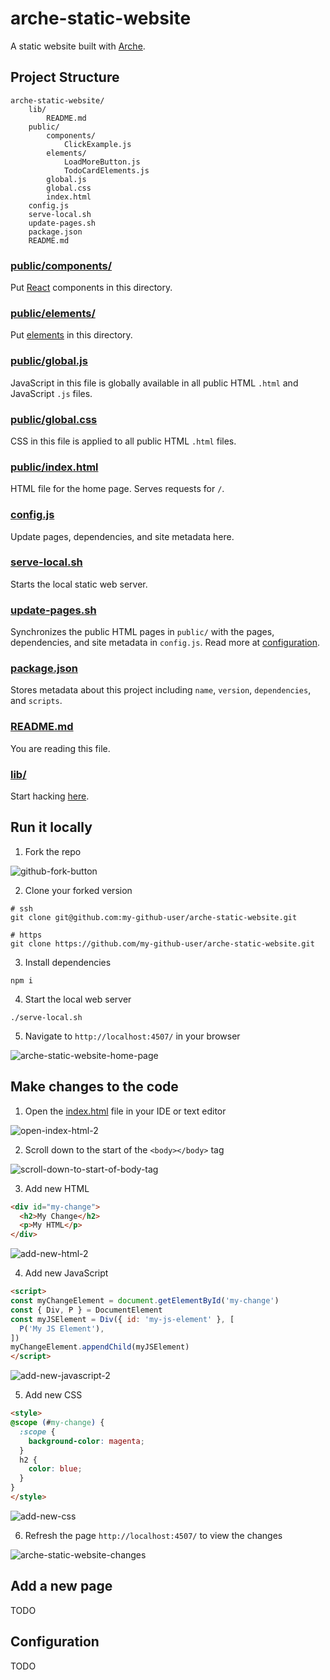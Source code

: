 # arche-static-website
A static website built with [Arche](https://github.com/richytong/arche?tab=readme-ov-file#arche).

## Project Structure

```
arche-static-website/
    lib/
        README.md
    public/
        components/
            ClickExample.js
        elements/
            LoadMoreButton.js
            TodoCardElements.js
        global.js
        global.css
        index.html
    config.js
    serve-local.sh
    update-pages.sh
    package.json
    README.md
```

### [public/components/](/public/components)

Put [React](https://react.dev/) components in this directory.

### [public/elements/](/public/elements)

Put [elements](https://developer.mozilla.org/en-US/docs/Web/API/Element) in this directory.

### [public/global.js](/public/global.js)

JavaScript in this file is globally available in all public HTML `.html` and JavaScript `.js` files.

### [public/global.css](/public/global.css)

CSS in this file is applied to all public HTML `.html` files.

### [public/index.html](/public/index.html)

HTML file for the home page. Serves requests for `/`.

### [config.js](/config.js)

Update pages, dependencies, and site metadata here.

### [serve-local.sh](/serve-local.sh)

Starts the local static web server.

### [update-pages.sh](/update-pages.sh)

Synchronizes the public HTML pages in `public/` with the pages, dependencies, and site metadata in `config.js`. Read more at [configuration](#configuration).

### [package.json](/package.json)

Stores metadata about this project including `name`, `version`, `dependencies`, and `scripts`.

### [README.md](/README.md)

You are reading this file.

### [lib/](/lib)

Start hacking [here](/lib/README.md).

## Run it locally

1. Fork the repo

![github-fork-button](https://rubico.land/assets/github-fork-button.jpg)

2. Clone your forked version

```
# ssh
git clone git@github.com:my-github-user/arche-static-website.git

# https
git clone https://github.com/my-github-user/arche-static-website.git
```

3. Install dependencies

```
npm i
```

4. Start the local web server

```
./serve-local.sh
```

5. Navigate to `http://localhost:4507/` in your browser

![arche-static-website-home-page](https://rubico.land/assets/vanilla-static-website-home-page.jpg)

## Make changes to the code

1. Open the [index.html](/public/index.html) file in your IDE or text editor

![open-index-html-2](https://rubico.land/assets/open-index-html-2.jpg)

2. Scroll down to the start of the `<body></body>` tag

![scroll-down-to-start-of-body-tag](https://rubico.land/assets/scroll-down-to-start-of-body-tag.jpg)

3. Add new HTML

```html
<div id="my-change">
  <h2>My Change</h2>
  <p>My HTML</p>
</div>
```

![add-new-html-2](https://rubico.land/assets/add-new-html-2.jpg)

4. Add new JavaScript

```html
<script>
const myChangeElement = document.getElementById('my-change')
const { Div, P } = DocumentElement
const myJSElement = Div({ id: 'my-js-element' }, [
  P('My JS Element'),
])
myChangeElement.appendChild(myJSElement)
</script>
```

![add-new-javascript-2](https://rubico.land/assets/add-new-javascript-2.jpg)

5. Add new CSS

```html
<style>
@scope (#my-change) {
  :scope {
    background-color: magenta;
  }
  h2 {
    color: blue;
  }
}
</style>
```

![add-new-css](https://rubico.land/assets/add-new-css.jpg)

6. Refresh the page `http://localhost:4507/` to view the changes

![arche-static-website-changes](https://rubico.land/assets/vanilla-static-website-changes.jpg)

## Add a new page

TODO

## Configuration

TODO
